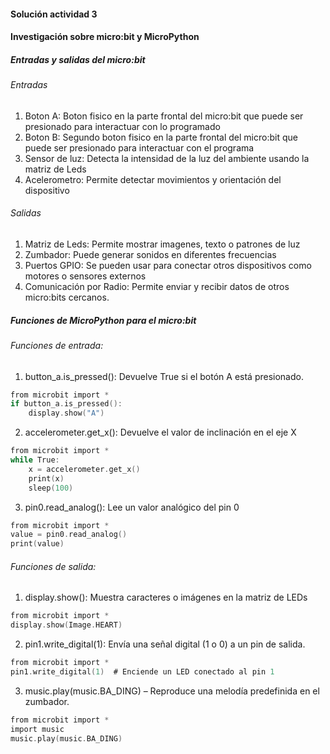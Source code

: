 #### Solución actividad 3 

#### Investigación sobre micro:bit y MicroPython

##### Entradas y salidas del micro:bit

###### Entradas
1. Boton A: Boton fisico en la parte frontal del micro:bit que puede ser presionado para interactuar con lo programado
2. Boton B: Segundo boton fisico en la parte frontal del micro:bit que puede ser presionado para interactuar con el programa
3. Sensor de luz: Detecta la intensidad de la luz del ambiente usando la matriz de Leds
4. Acelerometro: Permite detectar movimientos y orientación del dispositivo

###### Salidas
1. Matriz de Leds: Permite mostrar imagenes, texto o patrones de luz
2. Zumbador: Puede generar sonidos en diferentes frecuencias
3. Puertos GPIO: Se pueden usar para conectar otros dispositivos como motores o sensores externos
4. Comunicación por Radio: Permite enviar y recibir datos de otros micro:bits cercanos.

##### Funciones de MicroPython para el micro:bit

###### Funciones de entrada:

1. button_a.is_pressed(): Devuelve True si el botón A está presionado.
```c
from microbit import *
if button_a.is_pressed():
    display.show("A")
````
2. accelerometer.get_x(): Devuelve el valor de inclinación en el eje X
```c
from microbit import *
while True:
    x = accelerometer.get_x()
    print(x)
    sleep(100)
````
3. pin0.read_analog(): Lee un valor analógico del pin 0
```c
from microbit import *
value = pin0.read_analog()
print(value)
````
###### Funciones de salida:
1. display.show(): Muestra caracteres o imágenes en la matriz de LEDs
```c
from microbit import *
display.show(Image.HEART)
````
2. pin1.write_digital(1): Envía una señal digital (1 o 0) a un pin de salida.
```c
from microbit import *
pin1.write_digital(1)  # Enciende un LED conectado al pin 1
````
3. music.play(music.BA_DING) – Reproduce una melodía predefinida en el zumbador.
```c
from microbit import *
import music
music.play(music.BA_DING)
````






